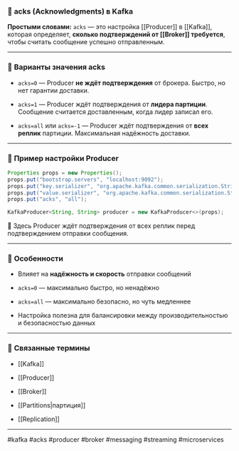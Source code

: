 ### 📄 **acks (Acknowledgments) в Kafka**

**Простыми словами:** `acks` — это настройка [[Producer]] в [[Kafka]], которая определяет, **сколько подтверждений от [[Broker]] требуется**, чтобы считать сообщение успешно отправленным.

---

### 🧩 **Варианты значения acks**

- `acks=0` — Producer **не ждёт подтверждения** от брокера. Быстро, но нет гарантии доставки.
    
- `acks=1` — Producer ждёт подтверждения от **лидера партиции**. Сообщение считается доставленным, когда лидер записал его.
    
- `acks=all` или `acks=-1` — Producer ждёт подтверждения от **всех реплик** партиции. Максимальная надёжность доставки.
    

---

### 📌 **Пример настройки Producer**

```java
Properties props = new Properties();
props.put("bootstrap.servers", "localhost:9092");
props.put("key.serializer", "org.apache.kafka.common.serialization.StringSerializer");
props.put("value.serializer", "org.apache.kafka.common.serialization.StringSerializer");
props.put("acks", "all");

KafkaProducer<String, String> producer = new KafkaProducer<>(props);
```

📍 Здесь Producer ждёт подтверждения от всех реплик перед подтверждением отправки сообщения.

---

### 🧠 **Особенности**

- Влияет на **надёжность и скорость** отправки сообщений
    
- `acks=0` — максимально быстро, но ненадёжно
    
- `acks=all` — максимально безопасно, но чуть медленнее
    
- Настройка полезна для балансировки между производительностью и безопасностью данных
    

---

### 🔗 **Связанные термины**

- [[Kafka]]
    
- [[Producer]]
    
- [[Broker]]
    
- [[Partitions|партиция]]
    
- [[Replication]]
    

---

#kafka #acks #producer #broker #messaging #streaming #microservices
